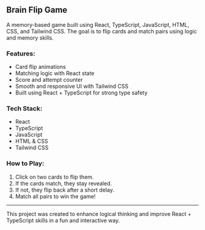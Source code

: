 ## Brain Flip Game

A memory-based game built using React, TypeScript, JavaScript, HTML, CSS, and Tailwind CSS. The goal is to flip cards and match pairs using logic and memory skills.

### Features:
- Card flip animations
- Matching logic with React state
- Score and attempt counter
- Smooth and responsive UI with Tailwind CSS
- Built using React + TypeScript for strong type safety

### Tech Stack:
- React
- TypeScript
- JavaScript
- HTML & CSS
- Tailwind CSS

### How to Play:
1. Click on two cards to flip them.
2. If the cards match, they stay revealed.
3. If not, they flip back after a short delay.
4. Match all pairs to win the game!

---

This project was created to enhance logical thinking and improve React + TypeScript skills in a fun and interactive way.
